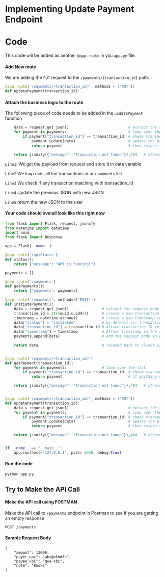 
# Implementing Update Payment Endpoint

# Code
This code will be added as another `@app.route` in you `app.py` file.


#### Add New route
We are adding the `PUT` request to the `/payments/{transaction_id}` path.
```python
@app.route('/payments/<transaction_id>', methods = ["PUT"])
def updatePayment(transaction_id):
```


#### Attach the business logic to the route
The following piece of code  needs to be added in the `updatePayment` function
```python
	data = request.get_json()							# extract the request body and store it in variable "data"
	for payment in payments:							# loop over the list 
		if payment["transaction_id"] == transaction_id:	# check transaction_id of each item in the list
			payment.update(data)						# update the previous JSON with new JSON
			return payment                              # then return the item

	return jsonify({"message": "Transaction not found"}),404   # otherwise return 404
```
`Line1`: We get the payload from request and store it in data 
variable

`Line2` We loop over all the transactions in our `payments` list

`Line3` We check if any transaction matching with transaction_id

`Line4` Update the previous JSON with new JSON

`Line5` return the new JSON to the user

#### Your code should overall look like this right now
```python
from flask import Flask, request, jsonify
from datetime import datetime
import uuid
from flask import Response

app = Flask(__name__)

@app.route('/apiStatus')
def status():
	return {"message": "API is running!"}

payments = []

@app.route('/payments')
def getPayments():
	return {"payments": payments}

@app.route('/payments', methods=["POST"])
def initiatePayment():
	data = request.get_json()				# extract the request body and store it in variable "data"
	transaction_id = str(uuid.uuid4())		# create a new transaction ID using uuid() library
	timestamp = datetime.utcnow()			# create a new timestamp to capture the transaction time
	data["status"] = "initiated"			# by default all transactions starts with status as "initiated"
	data["transaction_id"] = transaction_id	# Attach transaction ID in the requestbody
	data["timestamp"] = timestamp 			# Attach timestamp in the request body
	payments.append(data)					# Add the request body in our "payments" database
 
	return data								# respond back to client with request body along with newly added fields like transaction ID, timestamp, etc


@app.route('/payments/<transaction_id>')
def getPayment(transaction_id):
	for payment in payments:				# loop over the list 
		if payment["transaction_id"] == transaction_id:	# check transaction_id of each item in the list
			return payment                              # if anything matches, then return the item

	return jsonify({"message": "Transaction not found"}),404   # otherwise return 404 


@app.route('/payments/<transaction_id>', methods = ["PUT"])
def updatePayment(transaction_id):
	data = request.get_json()							# extract the request body and store it in variable "data"
	for payment in payments:							# loop over the list 
		if payment["transaction_id"] == transaction_id:	# check transaction_id of each item in the list
			payment.update(data)						# update the previous JSON with new JSON
			return payment                              # then return the item

	return jsonify({"message": "Transaction not found"}),404   # otherwise return 404 


if __name__ == "__main__":
	app.run(host="127.0.0.1", port= 5000, debug=True)
```

#### Run the code
```bash
python app.py
```
## Try to Make the API Call

#### Make the API call using POSTMAN
Make the API call to `/payments` endpoint in Postman to see if you are getting an empty response
```http
POST /payments
```

#### Sample Request Body
```http
{
    "amount": 12000,
    "payer_upi": "abx@okhdfc",
    "payee_upi": "qwe-sbi",
    "note": "Books"
}
```


